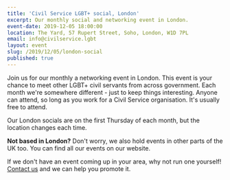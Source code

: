 ```yaml
---
title: 'Civil Service LGBT+ social, London'
excerpt: Our monthly social and networking event in London.
event-date: 2019-12-05 18:00:00
location: The Yard, 57 Rupert Street, Soho, London, W1D 7PL
email: info@civilservice.lgbt
layout: event
slug: /2019/12/05/london-social
published: true
---
```

Join us for our monthly a networking event in London. This event is your chance to meet other LGBT+ civil servants from across government. Each month we're somewhere different - just to keep things interesting. Anyone can attend, so long as you work for a Civil Service organisation. It's usually free to attend.

Our London socials are on the first Thursday of each month, but the location changes each time.

**Not based in London?** Don't worry, we also hold events in other parts of the UK too. You can find all our events on our website.

If we don't have an event coming up in your area, why not run one yourself! [Contact us](/about/contact-us/) and we can help you promote it.
